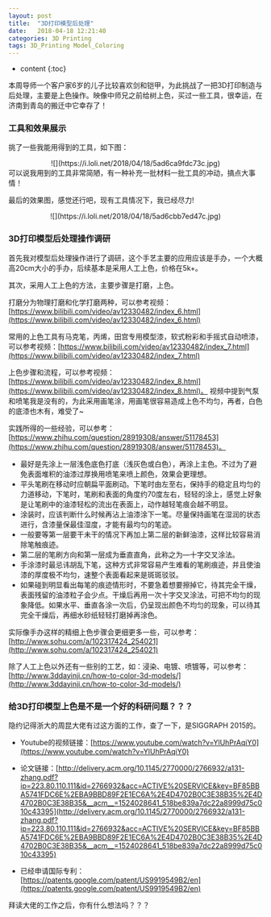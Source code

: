 ```yaml
---
layout: post
title:  "3D打印模型后处理"
date:   2018-04-18 12:21:40
categories: 3D Printing
tags: 3D_Printing Model_Coloring
---
```


* content
{:toc}

本周导师一个客户家6岁的儿子比较喜欢剑和铠甲，为此挑战了一把3D打印制造与后处理，主要是上色操作。映像中师兄之前给树上色，买过一些工具，很幸运，在济南到青岛的搬迁中它幸存了！

### 工具和效果展示

挑了一些我能用得到的工具，如下图：
<div align=center>
![](https://i.loli.net/2018/04/18/5ad6ca9fdc73c.jpg)
</div>
可以说我用到的工具非常简陋，有一种补充一批材料一批工具的冲动，搞点大事情！

最后的效果图，感觉还行吧，现有工具情况下，我已经尽力!
<div align=center>
![](https://i.loli.net/2018/04/18/5ad6cbb7ed47c.jpg)
</div>

### 3D打印模型后处理操作调研

首先我对模型后处理操作进行了调研，这个手艺主要的应用应该是手办，一个大概高20cm大小的手办，后续基本是采用人工上色，价格在5k+。

其次，采用人工上色的方法，主要步骤是打磨，上色。

打磨分为物理打磨和化学打磨两种，可以参考视频：[https://www.bilibili.com/video/av12330482/index_6.html](https://www.bilibili.com/video/av12330482/index_6.html)

常用的上色工具有马克笔，丙烯，田宫专用模型漆，软式粉彩和手摇式自动喷漆，可以参考视频：[https://www.bilibili.com/video/av12330482/index_7.html](https://www.bilibili.com/video/av12330482/index_7.html)

上色步骤和流程，可以参考视频：[https://www.bilibili.com/video/av12330482/index_8.html](https://www.bilibili.com/video/av12330482/index_8.html)。
视频中提到气泵和喷笔我是没有的，为此采用画笔涂，用画笔很容易造成上色不均匀，再者，白色的底漆也木有，难受了~

实践所得的一些经验，可以参考：[https://www.zhihu.com/question/28919308/answer/51178453](https://www.zhihu.com/question/28919308/answer/51178453)。
 - 最好是先涂上一层浅色底色打底（浅灰色或白色），再涂上主色。不过为了避免表面堆积的油漆过厚换用喷笔来喷上颜色，效果会更理想。
 - 平头笔刷在移动时应朝扁平面刷动。下笔时由左至右，保持手的稳定且均匀的力道移动，下笔时，笔刷和表面的角度约70度左右，轻轻的涂上，感觉上好象是让笔刷中的油漆轻松的流出在表面上，动作越轻笔痕会越不明显。 
 - 涂装时，应该判断什么时候再沾上油漆涂下一笔。尽量保持画笔在湿润的状态进行，含漆量保最佳湿度，才能有最均匀的笔迹。
 - 一般要等第一层要干未干的情况下再加上第二层的新鲜油漆，这样比较容易消除笔触痕迹。
 - 第二层的笔刷方向和第一层成为垂直直角，此称之为—十字交叉涂法。
 - 手涂漆时最忌讳胡乱下笔，这种方式非常容易产生难看的笔刷痕迹，并且使油漆的厚度极不均匀，速整个表面看起来是斑斑驳驳。
 - 如果碰到明显看出每笔的痕迹情形时，不要急着想要擦掉它，待其完全干燥，表面残留的油漆粒子会少点。干燥后再用一次十字交叉涂法，可把不均匀的现象降低。如果水平、垂直各涂一次后，仍呈现出颜色不均匀的现象，可以待其完全干燥后，再细水砂纸轻轻打磨掉再涂色。


实际像手办这样的精细上色步骤会更细更多一些，可以参考：[http://www.sohu.com/a/102317424_254021](http://www.sohu.com/a/102317424_254021)

除了人工上色以外还有一些别的工艺，如：浸染、电镀、喷镀等，可以参考：[http://www.3ddayinji.cn/how-to-color-3d-models/](http://www.3ddayinji.cn/how-to-color-3d-models/)

### 给3D打印模型上色是不是一个好的科研问题？？？

隐约记得浙大的周昆大佬有过这方面的工作，查了一下，是SIGGRAPH 2015的。

 - Youtube的视频链接：[https://www.youtube.com/watch?v=YlUhPrAqiY0](https://www.youtube.com/watch?v=YlUhPrAqiY0)

 - 论文链接：[http://delivery.acm.org/10.1145/2770000/2766932/a131-zhang.pdf?ip=223.80.110.111&id=2766932&acc=ACTIVE%20SERVICE&key=BF85BBA5741FDC6E%2EBA9BBD89F2E1EC6A%2E4D4702B0C3E38B35%2E4D4702B0C3E38B35&__acm__=1524028641_518be839a7dc22a8999d75c010c43395](http://delivery.acm.org/10.1145/2770000/2766932/a131-zhang.pdf?ip=223.80.110.111&id=2766932&acc=ACTIVE%20SERVICE&key=BF85BBA5741FDC6E%2EBA9BBD89F2E1EC6A%2E4D4702B0C3E38B35%2E4D4702B0C3E38B35&__acm__=1524028641_518be839a7dc22a8999d75c010c43395)

 - 已经申请国际专利：[https://patents.google.com/patent/US9919549B2/en](https://patents.google.com/patent/US9919549B2/en)

拜读大佬的工作之后，你有什么想法吗？？？